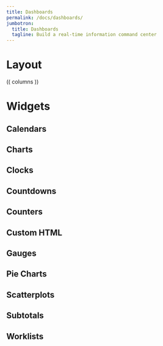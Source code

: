 ```yaml
---
title: Dashboards
permalink: /docs/dashboards/
jumbotron:
  title: Dashboards
  tagline: Build a real-time information command center
---
```


# Layout

(( columns ))

# Widgets

## Calendars

## Charts

## Clocks

## Countdowns

## Counters

## Custom HTML

## Gauges

## Pie Charts

## Scatterplots

## Subtotals

## Worklists